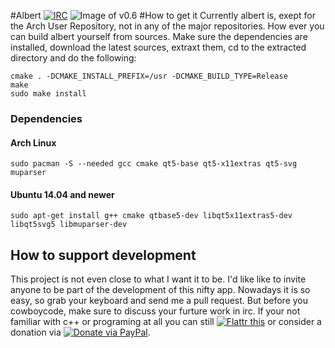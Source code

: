 #Albert [![IRC](https://img.shields.io/badge/IRC-%23albertlauncher-blue.svg?style=flat-square)](https://kiwiirc.com/client/irc.freenode.net/#albertlauncher)
![Image of v0.6](https://raw.githubusercontent.com/ManuelSchneid3r/albert/master/v0.6.gif)
#How to get it
Currently albert is, exept for the Arch User Repository, not in any of the major repositories. How ever you can build albert yourself from sources. Make sure the dependencies are installed, download the latest sources, extraxt them, cd to the extracted directory and do the following:
```
cmake . -DCMAKE_INSTALL_PREFIX=/usr -DCMAKE_BUILD_TYPE=Release
make
sudo make install
```
### Dependencies
#### Arch Linux
`sudo pacman -S --needed gcc cmake qt5-base qt5-x11extras qt5-svg muparser`
#### Ubuntu 14.04 and newer
`sudo apt-get install g++ cmake qtbase5-dev libqt5x11extras5-dev libqt5svg5 libmuparser-dev`

## How to support development
This project is not even close to what I want it to be. I'd like like to invite anyone to be part of the development of this nifty app. Nowadays it is so easy, so grab your keyboard and send me a pull request. But before you cowboycode, make sure to discuss your furture work in irc. If your not familiar with c++ or programing at all you can still [![Flattr this](https://button.flattr.com/flattr-badge-large.png)](https://flattr.com/submit/auto?user_id=manuelschneid3r&url=https%3A%2F%2Fgithub.com%2FManuelSchneid3r%2Falbert) or consider a donation via
[![Donate via PayPal](https://www.paypalobjects.com/en_US/i/btn/btn_donate_SM.gif)](https://www.paypal.com/cgi-bin/webscr?cmd=_s-xclick&hosted_button_id=W74BQPKPGNSNC).
